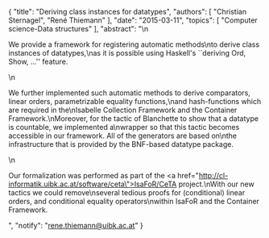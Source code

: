 {
    "title": "Deriving class instances for datatypes",
    "authors": [
        "Christian Sternagel",
        "René Thiemann"
    ],
    "date": "2015-03-11",
    "topics": [
        "Computer science-Data structures"
    ],
    "abstract": "\n<p>We provide a framework for registering automatic methods\nto derive class instances of datatypes,\nas it is possible using Haskell's ``deriving Ord, Show, ...'' feature.</p>\n<p>We further implemented such automatic methods to derive comparators, linear orders, parametrizable equality functions,\nand hash-functions which are required in the\nIsabelle Collection Framework and the Container Framework.\nMoreover, for the tactic of Blanchette to show that a datatype is countable, we implemented a\nwrapper so that this tactic becomes accessible in our framework. All of the generators are based on\nthe infrastructure that is provided by the BNF-based datatype package.</p>\n<p>Our formalization was performed as part of the <a href=\"http://cl-informatik.uibk.ac.at/software/ceta\">IsaFoR/CeTA</a> project.\nWith our new tactics we could remove\nseveral tedious proofs for (conditional) linear orders, and conditional equality operators\nwithin IsaFoR and the Container Framework.</p>",
    "notify": "rene.thiemann@uibk.ac.at"
}